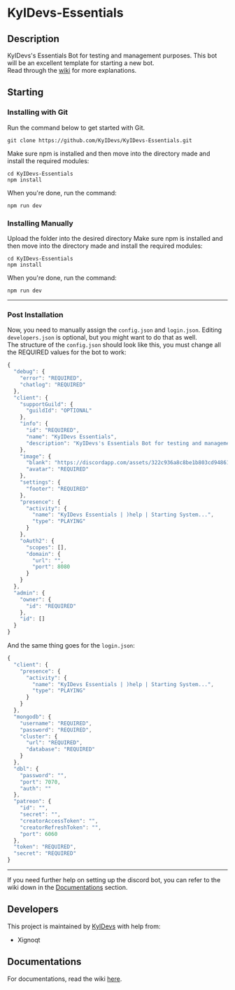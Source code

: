 # KyIDevs-Essentials
## Description
KyIDevs's Essentials Bot for testing and management purposes. This bot will be an excellent template for starting a new bot.<br>
Read through the [wiki](https://kyidevs.github.io/discord-bots/essentials) for more explanations.
## Starting
### Installing with Git
Run the command below to get started with Git.
```
git clone https://github.com/KyIDevs/KyIDevs-Essentials.git
```
Make sure npm is installed and then move into the directory made and install the required modules:
```
cd KyIDevs-Essentials
npm install
```
When you're done, run the command:
```
npm run dev
```
### Installing Manually
Upload the folder into the desired directory
Make sure npm is installed and then move into the directory made and install the required modules:
```
cd KyIDevs-Essentials
npm install
```
When you're done, run the command:
```
npm run dev
```

<hr>

### Post Installation
Now, you need to manually assign the `config.json` and `login.json`. Editing `developers.json` is optional, but you might want to do that as well.<br>
The structure of the `config.json` should look like this, you must change all the REQUIRED values for the bot to work:
```js
{
  "debug": {
    "error": "REQUIRED",
    "chatlog": "REQUIRED"
  },
  "client": {
    "supportGuild": {
      "guildId": "OPTIONAL"
    },
    "info": {
      "id": "REQUIRED",
      "name": "KyIDevs Essentials",
      "description": "KyIDevs's Essentials Bot for testing and management purposes"
    },
    "image": {
      "blank": "https://discordapp.com/assets/322c936a8c8be1b803cd94861bdfa868.png",
      "avatar": "REQUIRED"
    },
    "settings": {
      "footer": "REQUIRED"
    },
    "presence": {
      "activity": {
        "name": "KyIDevs Essentials | )help | Starting System...",
        "type": "PLAYING"
      }
    },
    "oAuth2": {
      "scopes": [],
      "domain": {
        "url": "",
        "port": 8080
      }
    }
  },
  "admin": {
    "owner": {
      "id": "REQUIRED"
    },
    "id": []
  }
}
```
And the same thing goes for the `login.json`:
```js
{
  "client": {
    "presence": {
      "activity": {
        "name": "KyIDevs Essentials | )help | Starting System...",
        "type": "PLAYING"
      }
    }
  },
  "mongodb": {
    "username": "REQUIRED",
    "password": "REQUIRED",
    "cluster": {
      "url": "REQUIRED",
      "database": "REQUIRED"
    }
  },
  "dbl": {
    "password": "",
    "port": 7070,
    "auth": ""
  },
  "patreon": {
    "id": "",
    "secret": "",
    "creatorAccessToken": "",
    "creatorRefreshToken": "",
    "port": 6060
  },
  "token": "REQUIRED",
  "secret": "REQUIRED"
}
```

<hr>

If you need further help on setting up the discord bot, you can refer to the wiki down in the [Documentations](https://github.com/KyIDevs/KyIDevs-Essentials#Documentations) section.
## Developers
This project is maintained by [KyIDevs](https://github.com/KyIDevs) with help from:
* Xignoqt

## Documentations
For documentations, read the wiki [here](https://kyidevs.github.io/discord-bots/essentials/documentations).
